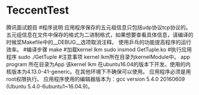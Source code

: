 # TeccentTest
腾讯面试题目
#程序说明
应用程序保存的五元祖信息只包括udp协议tcp协议的。五元组信息在文件中保存的格式为二进制格式，如果想要查看具体信息，请编译的时候奖Makefile中的__DEBUG__选项取消注释。
使用乒乓的功能提高程序的运行效率。
#编译步骤
make
#加载kernel lkm
sudo insmod GetTuple.ko
#执行应用程序
sudo ./GetTuple
#注意事项
kernel lkm所在目录为kernelModule中。
app program 所在目录为App
该kernel lkm 在ubuntu16.04的版本下开发，使用的内核版本为4.13.0-41-generic。在其他环境下不确保可以使用。
应用程序必须是用root权限执行。
应用程序使用的编辑器版本为：gcc version 5.4.0 20160609 (Ubuntu 5.4.0-6ubuntu1~16.04.9)。
